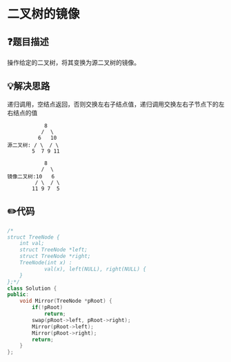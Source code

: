# 二叉树的镜像

## :question:题目描述
操作给定的二叉树，将其变换为源二叉树的镜像。

## :bulb:解决思路
递归调用，空结点返回，否则交换左右子结点值，递归调用交换左右子节点下的左右结点的值
```
    	    8
    	   /  \
    	  6   10
源二叉树: / \  / \
    	5  7 9 11
    	
    	    8
    	   /  \
镜像二叉树:10   6
    	 / \  / \
    	11 9 7  5
```
## :pencil2:代码
```c++
/*
struct TreeNode {
	int val;
	struct TreeNode *left;
	struct TreeNode *right;
	TreeNode(int x) :
			val(x), left(NULL), right(NULL) {
	}
};*/
class Solution {
public:
    void Mirror(TreeNode *pRoot) {
        if(!pRoot)
            return;
        swap(pRoot->left, pRoot->right);
        Mirror(pRoot->left);
        Mirror(pRoot->right);
        return;
    }
};
```